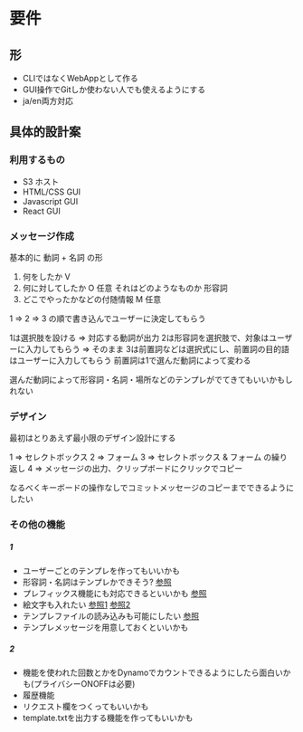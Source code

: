 # 要件

## 形
- CLIではなくWebAppとして作る
- GUI操作でGitしか使わない人でも使えるようにする
- ja/en両方対応

## 具体的設計案

### 利用するもの
- S3 ホスト
- HTML/CSS GUI
- Javascript GUI
- React GUI


### メッセージ作成
基本的に 動詞 + 名詞 の形

1. 何をしたか V
2. 何に対してしたか O 任意 それはどのようなものか 形容詞
3. どこでやったかなどの付随情報 M 任意

1 => 2 => 3 の順で書き込んでユーザーに決定してもらう

1は選択肢を設ける => 対応する動詞が出力
2は形容詞を選択肢で、対象はユーザーに入力してもらう => そのまま
3は前置詞などは選択式にし、前置詞の目的語はユーザーに入力してもらう 前置詞は1で選んだ動詞によって変わる

選んだ動詞によって形容詞・名詞・場所などのテンプレがでてきてもいいかもしれない

### デザイン
最初はとりあえず最小限のデザイン設計にする

1 => セレクトボックス
2 => フォーム
3 => セレクトボックス & フォーム の繰り返し
4 => メッセージの出力、クリップボードにクリックでコピー

なるべくキーボードの操作なしでコミットメッセージのコピーまでできるようにしたい

### その他の機能

##### 1
- ユーザーごとのテンプレを作ってもいいかも
- 形容詞・名詞はテンプレかできそう? [参照](https://qiita.com/shikichee/items/a5f922a3ef3aa58a1839)
- プレフィックス機能にも対応できるといいかも [参照](https://qiita.com/numanomanu/items/45dd285b286a1f7280ed)
- 絵文字も入れたい [参照1](https://gitmoji.carloscuesta.me/) [参照2](https://getemoji.com/)
- テンプレファイルの読み込みも可能にしたい [参照](https://yuu.1000quu.com/commit_template_for_pictogram_commitment)
- テンプレメッセージを用意しておくといいかも

##### 2
- 機能を使われた回数とかをDynamoでカウントできるようにしたら面白いかも(プライバシーONOFFは必要)
- 履歴機能
- リクエスト欄をつくってもいいかも
- template.txtを出力する機能を作ってもいいかも

